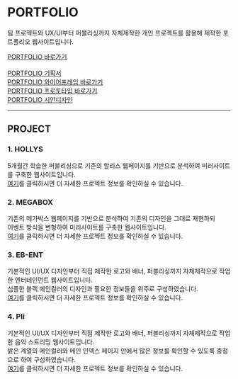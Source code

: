 # PORTFOLIO

팀 프로젝트와 UX/UI부터 퍼블리싱까지 자체제작한 개인 프로젝트를 활용해 제작한 포트폴리오 웹사이트입니다.<br>

[PORTFOLIO 바로가기](https://eunbi1228.github.io/eunbi1228.github.io/index.html)<br><br>
[PORTFOLIO 기획서](https://github.com/eunbi1228/eunbi1228.github.io/blob/main/EBEnt-Planning.pdf)<br>
[PORTFOLIO 와이어프레임 바로가기](https://ovenapp.io/view/qPL0kp7UeK3vzIZpH6Mg5PRxwxMfU3iF/MNrEs)<br>
[PORTFOLIO 프로토타입 바로가기](https://ovenapp.io/view/xj5QAiWnYpIGteFeKEe1GuxX5gdKD2z9/bDV3S)<br>
[PORTFOLIO 시안디자인](https://github.com/eunbi1228/eunbi1228.github.io/tree/main/photoshop)<br>

<hr>

## PROJECT

### 1. HOLLYS
5개월간 학습한 퍼블리싱으로 기존의 할리스 웹페이지를 기반으로 분석하여 미러사이트를 구축한 웹사이트입니다.<br>
[여기](https://github.com/eunbi1228/HOLLYS)를 클릭하시면 더 자세한 프로젝트 정보를 확인하실 수 있습니다.
### 2. MEGABOX
기존의 메가박스 웹페이지를 기반으로 분석하여 기존의 디자인을 그대로 재현하되<br>이벤트 방식을 변형하여 미러사이트를 구축한 웹사이트입니다.<br>
[여기](https://github.com/eunbi1228/MEGABOX)를 클릭하시면 더 자세한 프로젝트 정보를 확인하실 수 있습니다.
### 3. EB-ENT
기본적인 UI/UX 디자인부터 직접 제작한 로고와 배너, 퍼블리싱까지 자체제작으로 작업한 엔터테인먼트 웹사이트입니다.<br>
심플한 블랙 메인컬러의 디자인과 필요한 정보들을 위주로 구성하였습니다.<br>
[여기](https://github.com/eunbi1228/EB-ENT)를 클릭하시면 더 자세한 프로젝트 정보를 확인하실 수 있습니다.
### 4. Pli
기본적인 UI/UX 디자인부터 직접 제작한 로고와 배너, 퍼블리싱까지 자체제작으로 작업한 음악 스트리밍 웹사이트입니다.<br>
밝은 계열의 메인컬러와 메인 인덱스 페이지 안에서 많은 정보를 확인할 수 있도록 중점으로 하여 구성하였습니다.<br>
[여기](https://github.com/eunbi1228/Pli)를 클릭하시면 더 자세한 프로젝트 정보를 확인하실 수 있습니다.

